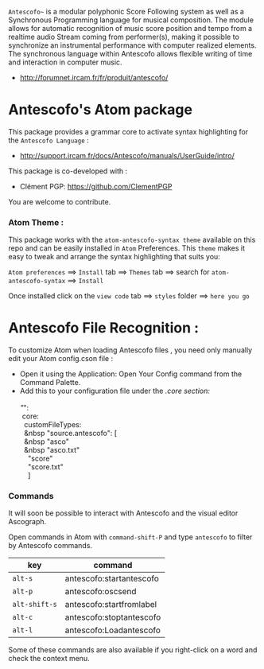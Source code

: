 `Antescofo~` is a modular polyphonic Score Following system as well as a Synchronous Programming language for musical composition. The module allows for automatic recognition of music score position and tempo from a realtime audio Stream coming from performer(s), making it possible to synchronize an instrumental performance with computer realized elements. The synchronous language within Antescofo allows flexible writing of time and interaction in computer music.

- http://forumnet.ircam.fr/fr/produit/antescofo/

# Antescofo's Atom package

This package provides a grammar core to activate syntax highlighting for the `Antescofo Language` :

- http://support.ircam.fr/docs/Antescofo/manuals/UserGuide/intro/


This package is co-developed with :

- Clément PGP: https://github.com/ClementPGP


You are welcome to contribute.


### Atom Theme :

This package works with the `atom-antescofo-syntax theme` available on this repo and can be easily installed in `Atom` Preferences. This `theme` makes it easy to tweak and arrange the syntax highlighting that suits you:

`Atom preferences` ==> `Install` tab ==> `Themes` tab ==> search for `atom-antescofo-syntax` ==> `Install`

Once installed click on the `view code` tab ==> `styles` folder ==> `here you go`


# Antescofo File Recognition :

To customize Atom when loading Antescofo files , you need only manually edit your Atom config.cson file :

- Open it using the Application: Open Your Config command from the Command Palette.
- Add this to your configuration file under the *.core section:<br><br>
"*":<br>
&nbsp;core:<br>
&nbsp;&nbsp;customFileTypes:<br>
&nbsp;&nbsp;&nbsp    "source.antescofo": [<br>
&nbsp;&nbsp;&nbsp      "asco"<br>
&nbsp;&nbsp;&nbsp      "asco.txt"<br>
&nbsp;&nbsp;&nbsp;       "score"<br>
&nbsp;&nbsp;&nbsp;     "score.txt"<br>
&nbsp;&nbsp;&nbsp;      ]<br>

### Commands

It will soon be possible to interact with Antescofo and the visual editor Ascograph.

Open commands in Atom with `command-shift-P` and type `antescofo` to filter by Antescofo commands.


| key              | command                    |
| ---------------- | -------------------------- |
| `alt-s`          | antescofo:startantescofo   |
| `alt-p`          | antescofo:oscsend          |
| `alt-shift-s`    | antescofo:startfromlabel   |
| `alt-c`          | antescofo:stoptantescofo   |
| `alt-l`          | antescofo:Loadantescofo    |

Some of these commands are also available if you right-click on a word and check the context menu.
